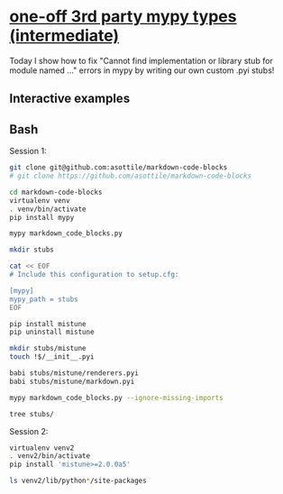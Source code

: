 # [one-off 3rd party mypy types (intermediate)](https://youtu.be/mKmmZHMwXAY)

Today I show how to fix "Cannot find implementation or library stub for module named ..." errors in mypy by writing our own custom .pyi stubs!

## Interactive examples

## Bash

Session 1:

```bash
git clone git@github.com:asottile/markdown-code-blocks
# git clone https://github.com/asottile/markdown-code-blocks

cd markdown-code-blocks
virtualenv venv
. venv/bin/activate
pip install mypy

mypy markdown_code_blocks.py

mkdir stubs

cat << EOF
# Include this configuration to setup.cfg:

[mypy]
mypy_path = stubs
EOF

pip install mistune
pip uninstall mistune

mkdir stubs/mistune
touch !$/__init__.pyi

babi stubs/mistune/renderers.pyi
babi stubs/mistune/markdown.pyi

mypy markdown_code_blocks.py --ignore-missing-imports

tree stubs/
```

Session 2:

```bash
virtualenv venv2
. venv2/bin/activate
pip install 'mistune>=2.0.0a5'

ls venv2/lib/python*/site-packages
```
